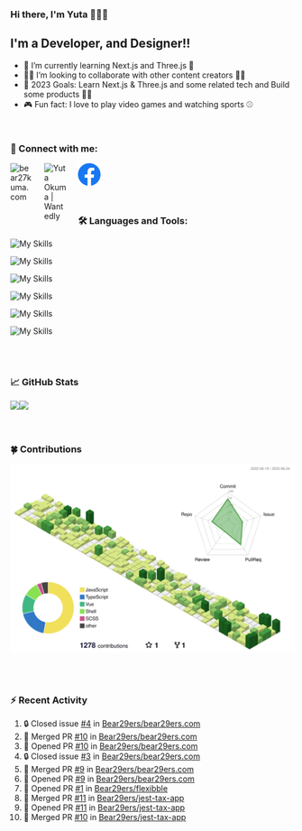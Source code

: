 ### Hi there, I'm Yuta 🤟🏻🐻

## I'm a Developer, and Designer!!

- 🌱 I’m currently learning Next.js and Three.js 🤣
- 👬🏻 I’m looking to collaborate with other content creators 👋🏻
- 🥅 2023 Goals: Learn Next.js & Three.js and some related tech and Build some products 💪🏻
- 🎮 Fun fact: I love to play video games and watching sports ⚾️

<br />

### :wave: Connect with me:

[<img align="left" alt="bear27kuma.com" width="40px" src="https://user-images.githubusercontent.com/39920490/156489586-f125813b-e344-46d6-9306-f5786684b976.jpg" style="margin-right: 20px;" />](https://bear29ers.github.io/)
[<img align="left" alt="Yuta Okuma | Wantedly" width="40px" src="https://user-images.githubusercontent.com/39920490/156489528-fdc520d6-10f1-43b6-8bf8-fadf8dcf1a90.jpg" style="margin-right: 20px;" />](https://www.wantedly.com/id/yuta_okuma_b)
[<img align="left" alt="Yuta Okuma | Facebook" width="40px" src="https://github.com/github/explore/blob/main/topics/facebook/facebook.png?raw=true" style="margin-right: 20px;" />](https://www.facebook.com/kumakuma1129/)

[//]: # '[<img align="left" alt="Yuta Okuma | Instagram" width="40px" src="https://github.com/github/explore/blob/main/topics/instagram/instagram.png?raw=true" />](https://www.instagram.com/bear_27earl/)'

<br />
<br />
<br />
<br />

### :hammer_and_wrench: Languages and Tools:

![My Skills](https://skillicons.dev/icons?i=html,css,sass,tailwind,bootstrap,js)

![My Skills](https://skillicons.dev/icons?i=ts,jquery,react,nextjs,vercel,vue)

![My Skills](https://skillicons.dev/icons?i=nodejs,express,jest,php,laravel,mysql)

![My Skills](https://skillicons.dev/icons?i=docker,git,github,githubactions,aws,linux)

![My Skills](https://skillicons.dev/icons?i=vim,neovim,lua,md,idea,vscode)

![My Skills](https://skillicons.dev/icons?i=atom,webpack,xd,ps,ai,ae)

<br />
<br />

### :chart_with_upwards_trend: GitHub Stats

<div style="display: flex;">
    <a href="https://github.com/Bear29ers">
        <img height="200px;" src="https://github-readme-stats.vercel.app/api?username=Bear29ers&show_icons=true&theme=bear">
    </a>
    <a href="https://github.com/Bear29ers">
        <img height="200px" src="https://github-readme-stats.vercel.app/api/top-langs/?username=Bear29ers&langs_count=6&layout=compact&theme=bear">
    </a>
</div>

<br />
<br />

### :four_leaf_clover: Contributions

![](./profile-3d-contrib/profile-green-animate.svg)

<br />
<br />

### :zap: Recent Activity

<!--START_SECTION:activity-->

1. 🔒 Closed issue [#4](https://github.com/Bear29ers/bear29ers.com/issues/4) in [Bear29ers/bear29ers.com](https://github.com/Bear29ers/bear29ers.com)
2. 🎉 Merged PR [#10](https://github.com/Bear29ers/bear29ers.com/pull/10) in [Bear29ers/bear29ers.com](https://github.com/Bear29ers/bear29ers.com)
3. 💪 Opened PR [#10](https://github.com/Bear29ers/bear29ers.com/pull/10) in [Bear29ers/bear29ers.com](https://github.com/Bear29ers/bear29ers.com)
4. 🔒 Closed issue [#3](https://github.com/Bear29ers/bear29ers.com/issues/3) in [Bear29ers/bear29ers.com](https://github.com/Bear29ers/bear29ers.com)
5. 🎉 Merged PR [#9](https://github.com/Bear29ers/bear29ers.com/pull/9) in [Bear29ers/bear29ers.com](https://github.com/Bear29ers/bear29ers.com)
6. 💪 Opened PR [#9](https://github.com/Bear29ers/bear29ers.com/pull/9) in [Bear29ers/bear29ers.com](https://github.com/Bear29ers/bear29ers.com)
7. 💪 Opened PR [#1](https://github.com/Bear29ers/flexibble/pull/1) in [Bear29ers/flexibble](https://github.com/Bear29ers/flexibble)
8. 🎉 Merged PR [#11](https://github.com/Bear29ers/jest-tax-app/pull/11) in [Bear29ers/jest-tax-app](https://github.com/Bear29ers/jest-tax-app)
9. 💪 Opened PR [#11](https://github.com/Bear29ers/jest-tax-app/pull/11) in [Bear29ers/jest-tax-app](https://github.com/Bear29ers/jest-tax-app)
10. 🎉 Merged PR [#10](https://github.com/Bear29ers/jest-tax-app/pull/10) in [Bear29ers/jest-tax-app](https://github.com/Bear29ers/jest-tax-app)

<!--END_SECTION:activity-->
